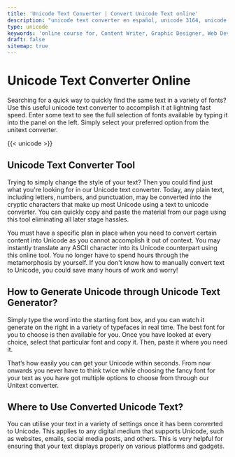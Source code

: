```yaml
---
title: 'Unicode Text Converter | Convert Unicode Text online'
description: "unicode text converter en español, unicode 3164, unicode text converter facebook, unicode to inpage, unicode character. Unicode text convertor online free"
type: unicode
keywords: 'online course for, Content Writer, Graphic Designer, Web Developer, Software Engineer, Frontend Developer graphic designer, UI designer, digital marketing'
draft: false
sitemap: true
---
```


# Unicode Text Converter Online

Searching for a quick way to quickly find the same text in a variety of fonts? Use this useful unicode text converter to accomplish it at lightning fast speed. Enter some text to see the full selection of fonts available by typing it into the panel on the left. Simply select your preferred option from the unitext converter. 

{{< unicode >}}


## Unicode Text Converter Tool

Trying to simply change the style of your text? Then you could find just what you're looking for in our Unicode text converter. Today, any plain text, including letters, numbers, and punctuation, may be converted into the cryptic characters that make up most Unicode using a text to unicode converter. You can quickly copy and paste the material from our page using this tool eliminating all later stage hassles. 

You must have a specific plan in place when you need to convert certain content into Unicode as you cannot accomplish it out of context. You may instantly translate any ASCII character into its Unicode counterpart using this online tool. You no longer have to spend hours through the metamorphosis by yourself. If you don't know how to manually convert text to Unicode, you could save many hours of work and worry!

## How to Generate Unicode through Unicode Text Generator?

Simply type the word into the starting font box, and you can watch it generate on the right in a variety of typefaces in real time. The best font for you to choose is then available for you. Once you have looked at every choice, select that particular font and copy it. Then, paste it where you need it.

That’s how easily you can get your Unicode within seconds. From now onwards you never have to think twice while choosing the fancy font for your text as you have got multiple options to choose from through our Unitext converter. 

## Where to Use Converted Unicode Text?

You can utilise your text in a variety of settings once it has been converted to Unicode. This applies to any digital medium that supports Unicode, such as websites, emails, social media posts, and others. This is very helpful for ensuring that your text displays properly on various platforms and gadgets.
